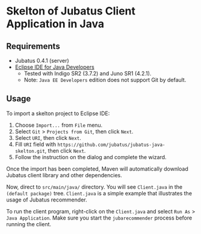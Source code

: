 Skelton of Jubatus Client Application in Java
=============================================

Requirements
------------

* Jubatus 0.4.1 (server)
* [Eclipse IDE for Java Developers](http://www.eclipse.org/downloads/)
    * Tested with Indigo SR2 (3.7.2) and Juno SR1 (4.2.1).
    * Note: `Java EE Developers` edition does not support Git by default.

Usage
-----

To import a skelton project to Eclipse IDE:

1. Choose `Import...` from `File` menu.
2. Select `Git` > `Projects from Git`, then click `Next`.
3. Select `URI`, then click `Next`.
4. Fill `URI` field with `https://github.com/jubatus/jubatus-java-skelton.git`, then click `Next`.
5. Follow the instruction on the dialog and complete the wizard.

Once the import has been completed, Maven will automatically download Jubatus client library and other dependencies.

Now, direct to `src/main/java/` directory.
You will see `Client.java` in the `(default package)` tree.
`Client.java` is a simple example that illustrates the usage of Jubatus recommender.

To run the client program, right-click on the `Client.java` and select `Run As` > `Java Application`.
Make sure you start the `jubarecommender` process before running the client.
